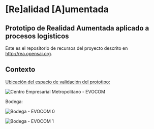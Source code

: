 # [Re]alidad [A]umentada
## Prototipo de Realidad Aumentada aplicado a procesos logísticos
Este es el repositorio de recursos del proyecto descrito en http://rea.opensai.org.
## Contexto
[Ubicación del espacio de validación del prototipo:](https://www.google.com/maps/place/Centro+Empresarial+Metropolitano/@4.7350651,-74.2012662,12z/data=!4m5!3m4!1s0x8e3f839f3fec548f:0x7e52983f32c1a9c0!8m2!3d4.7521159!4d-74.1460096)

![Centro Empresarial Metropolitano - EVOCOM](https://raw.githubusercontent.com/Open-SAI/ReA/master/Imagenes/centroEmpresarialMetropolitano.png)

Bodega:

![Bodega - EVOCOM 0](https://raw.githubusercontent.com/Open-SAI/ReA/master/Imagenes/bodegaevocom0.jpg)

![Bodega - EVOCOM 1](https://raw.githubusercontent.com/Open-SAI/ReA/master/Imagenes/bodegaevocom1.jpg)





